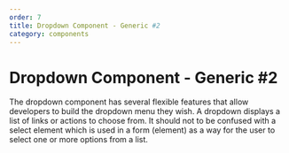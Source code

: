 ```yaml
---
order: 7
title: Dropdown Component - Generic #2
category: components
---
```


<h1>Dropdown Component - Generic #2</h1>

<section data-section="generic">
  <p class="dummy-paragraph">
    The dropdown component has several flexible features that allow developers to build the dropdown menu they wish. A
    dropdown displays a list of links or actions to choose from. It should not to be confused with a select element
    which is used in a form (element) as a way for the user to select one or more options from a list.
  </p>
</section>
